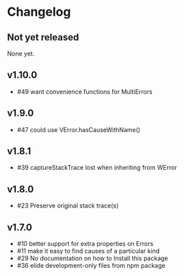 Changelog
=========

Not yet released
----------------

None yet.

v1.10.0
-------

-   \#49 want convenience functions for MultiErrors

v1.9.0
------

-   \#47 could use VError.hasCauseWithName()

v1.8.1
------

-   \#39 captureStackTrace lost when inheriting from WError

v1.8.0
------

-   \#23 Preserve original stack trace(s)

v1.7.0
------

-   \#10 better support for extra properties on Errors
-   \#11 make it easy to find causes of a particular kind
-   \#29 No documentation on how to Install this package
-   \#36 elide development-only files from npm package
